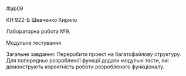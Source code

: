 #lab09

КН 922-Б Шевченко Кирило

Лабораторна робота №9. 

Модульне тестування

Загальне завдання: Переробити проект на багатофайлову структуру. Для попередньо розробленої функції додати модульні тести, які демонструють коректність роботи розробленого функціоналу.